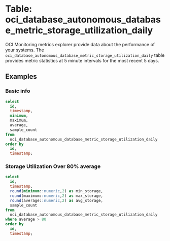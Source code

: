 # Table: oci_database_autonomous_database_metric_storage_utilization_daily

OCI Monitoring metrics explorer provide data about the performance of your systems.  The `oci_database_autonomous_database_metric_storage_utilization_daily` table provides metric statistics at 5 minute intervals for the most recent 5 days.

## Examples

### Basic info

```sql
select
  id,
  timestamp,
  minimum,
  maximum,
  average,
  sample_count
from
  oci_database_autonomous_database_metric_storage_utilization_daily
order by
  id,
  timestamp;
```

### Storage Utilization Over 80% average

```sql
select
  id,
  timestamp,
  round(minimum::numeric,2) as min_storage,
  round(maximum::numeric,2) as max_storage,
  round(average::numeric,2) as avg_storage,
  sample_count
from
  oci_database_autonomous_database_metric_storage_utilization_daily
where average > 80
order by
  id,
  timestamp;
```